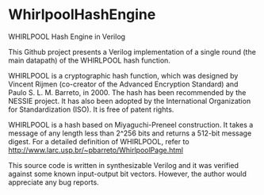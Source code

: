 # WhirlpoolHashEngine
WHIRLPOOL Hash Engine in Verilog

This Github project presents a Verilog implementation of a single round (the main datapath) of the
WHIRLPOOL hash function. 

WHIRLPOOL is a cryptographic hash function, which was designed by Vincent Rijmen (co-creator 
of the Advanced Encryption Standard) and Paulo S. L. M. Barreto, in 2000. The hash has been 
recommended by the NESSIE project. It has also been adopted by the International Organization 
for Standardization (ISO). It is free of patent rights.

WHIRLPOOL is a hash based on Miyaguchi-Preneel construction. It takes a message of any length 
less than 2^256 bits and returns a 512-bit message digest. For a detailed definition of WHIRLPOOL, 
refer to  http://www.larc.usp.br/~pbarreto/WhirlpoolPage.html

This source code is written in synthesizable Verilog and it was verified against some known 
input-output bit vectors. However, the author would appreciate any bug reports.
